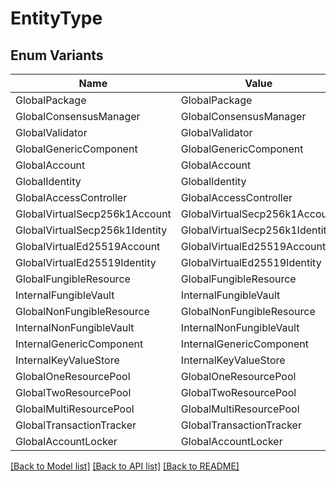 # EntityType

## Enum Variants

| Name | Value |
|---- | -----|
| GlobalPackage | GlobalPackage |
| GlobalConsensusManager | GlobalConsensusManager |
| GlobalValidator | GlobalValidator |
| GlobalGenericComponent | GlobalGenericComponent |
| GlobalAccount | GlobalAccount |
| GlobalIdentity | GlobalIdentity |
| GlobalAccessController | GlobalAccessController |
| GlobalVirtualSecp256k1Account | GlobalVirtualSecp256k1Account |
| GlobalVirtualSecp256k1Identity | GlobalVirtualSecp256k1Identity |
| GlobalVirtualEd25519Account | GlobalVirtualEd25519Account |
| GlobalVirtualEd25519Identity | GlobalVirtualEd25519Identity |
| GlobalFungibleResource | GlobalFungibleResource |
| InternalFungibleVault | InternalFungibleVault |
| GlobalNonFungibleResource | GlobalNonFungibleResource |
| InternalNonFungibleVault | InternalNonFungibleVault |
| InternalGenericComponent | InternalGenericComponent |
| InternalKeyValueStore | InternalKeyValueStore |
| GlobalOneResourcePool | GlobalOneResourcePool |
| GlobalTwoResourcePool | GlobalTwoResourcePool |
| GlobalMultiResourcePool | GlobalMultiResourcePool |
| GlobalTransactionTracker | GlobalTransactionTracker |
| GlobalAccountLocker | GlobalAccountLocker |


[[Back to Model list]](../README.md#documentation-for-models) [[Back to API list]](../README.md#documentation-for-api-endpoints) [[Back to README]](../README.md)


